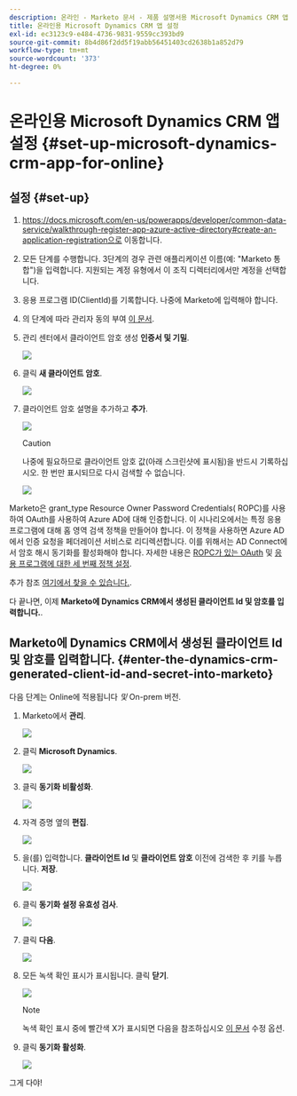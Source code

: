 ```yaml
---
description: 온라인 - Marketo 문서 - 제품 설명서용 Microsoft Dynamics CRM 앱 설정
title: 온라인용 Microsoft Dynamics CRM 앱 설정
exl-id: ec3123c9-e484-4736-9831-9559cc393bd9
source-git-commit: 8b4d86f2dd5f19abb56451403cd2638b1a852d79
workflow-type: tm+mt
source-wordcount: '373'
ht-degree: 0%

---
```


# 온라인용 Microsoft Dynamics CRM 앱 설정 {#set-up-microsoft-dynamics-crm-app-for-online}

## 설정 {#set-up}

1. https://docs.microsoft.com/en-us/powerapps/developer/common-data-service/walkthrough-register-app-azure-active-directory#create-an-application-registration으로 이동합니다.

1. 모든 단계를 수행합니다. 3단계의 경우 관련 애플리케이션 이름(예: &quot;Marketo 통합&quot;)을 입력합니다. 지원되는 계정 유형에서 이 조직 디렉터리에서만 계정을 선택합니다.

1. 응용 프로그램 ID(ClientId)를 기록합니다. 나중에 Marketo에 입력해야 합니다.

1. 의 단계에 따라 관리자 동의 부여 [이 문서](/help/marketo/product-docs/crm-sync/microsoft-dynamics-sync/sync-setup/grant-consent-for-client-id-and-app-registration.md).

1. 관리 센터에서 클라이언트 암호 생성 **인증서 및 기밀**.

   ![](assets/set-up-microsoft-dynamics-crm-app-for-online-1.png)

1. 클릭 **새 클라이언트 암호**.

   ![](assets/set-up-microsoft-dynamics-crm-app-for-online-2.png)

1. 클라이언트 암호 설명을 추가하고 **추가**.

   ![](assets/set-up-microsoft-dynamics-crm-app-for-online-3.png)

   >[!CAUTION]
   >
   >나중에 필요하므로 클라이언트 암호 값(아래 스크린샷에 표시됨)을 반드시 기록하십시오. 한 번만 표시되므로 다시 검색할 수 없습니다.

   ![](assets/set-up-microsoft-dynamics-crm-app-for-online-4.png)

Marketo은 grant_type Resource Owner Password Credentials( ROPC)를 사용하여 OAuth를 사용하여 Azure AD에 대해 인증합니다. 이 시나리오에서는 특정 응용 프로그램에 대해 홈 영역 검색 정책을 만들어야 합니다. 이 정책을 사용하면 Azure AD에서 인증 요청을 페더레이션 서비스로 리디렉션합니다. 이를 위해서는 AD Connect에서 암호 해시 동기화를 활성화해야 합니다. 자세한 내용은 [ROPC가 있는 OAuth](https://docs.microsoft.com/en-us/azure/active-directory/develop/v2-oauth-ropc) 및 [응용 프로그램에 대한 세 번째 정책 설정](https://docs.microsoft.com/en-us/azure/active-directory/manage-apps/configure-authentication-for-federated-users-portal#example-set-an-hrd-policy-for-an-application).

추가 참조 [여기에서 찾을 수 있습니다.](https://docs.microsoft.com/en-us/azure/active-directory/reports-monitoring/concept-all-sign-ins#:~:text=Interactive%20user%20sign%2Dins%20are,as%20the%20Microsoft%20Authenticator%20app.&amp;text=이%20report%20also%20includes%20federated,are%20federated%20to%20Azure%20AD.).

다 끝나면, 이제 **Marketo에 Dynamics CRM에서 생성된 클라이언트 Id 및 암호를 입력합니다.**.

## Marketo에 Dynamics CRM에서 생성된 클라이언트 Id 및 암호를 입력합니다. {#enter-the-dynamics-crm-generated-client-id-and-secret-into-marketo}

다음 단계는 Online에 적용됩니다 _및_ On-prem 버전.

1. Marketo에서 **관리**.

   ![](assets/set-up-microsoft-dynamics-crm-app-for-online-5.png)

1. 클릭 **Microsoft Dynamics**.

   ![](assets/set-up-microsoft-dynamics-crm-app-for-online-6.png)

1. 클릭 **동기화 비활성화**.

   ![](assets/set-up-microsoft-dynamics-crm-app-for-online-7.png)

1. 자격 증명 옆의 **편집**.

   ![](assets/set-up-microsoft-dynamics-crm-app-for-online-8.png)

1. 을(를) 입력합니다. **클라이언트 Id** 및 **클라이언트 암호** 이전에 검색한 후 키를 누릅니다. **저장**.

   ![](assets/set-up-microsoft-dynamics-crm-app-for-online-9.png)

1. 클릭 **동기화 설정 유효성 검사**.

   ![](assets/set-up-microsoft-dynamics-crm-app-for-online-10.png)

1. 클릭 **다음**.

   ![](assets/set-up-microsoft-dynamics-crm-app-for-online-11.png)

1. 모든 녹색 확인 표시가 표시됩니다. 클릭 **닫기**.

   ![](assets/set-up-microsoft-dynamics-crm-app-for-online-12.png)

   >[!NOTE]
   >
   >녹색 확인 표시 중에 빨간색 X가 표시되면 다음을 참조하십시오 [이 문서](/help/marketo/product-docs/crm-sync/microsoft-dynamics-sync/sync-setup/validate-microsoft-dynamics-sync/fix-dynamics-validation-sync-issues.md) 수정 옵션.

1. 클릭 **동기화 활성화**.

   ![](assets/set-up-microsoft-dynamics-crm-app-for-online-13.png)

그게 다야!
